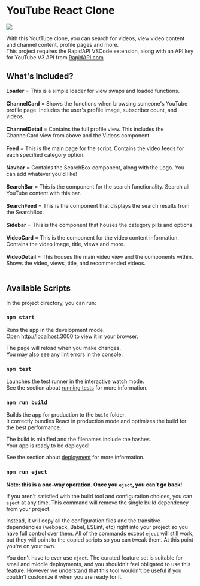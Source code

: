 # YouTube React Clone

<img src="https://i.ibb.co/qCh7nvF/youtube-clone.png">

With this YoutTube clone, you can search for videos, view video content and channel content, profile pages and more.<br>
This project requires the RapidAPI VSCode extension, along with an API key for YouTube V3 API from <a href="https://RapidAPI.com/">RapidAPI.com</a>

## What's Included?

<b>Loader</b> = This is a simple loader for view swaps and loaded functions.<br><br>
<b>ChannelCard</b> = Shows the functions when browsing someone's YouTube profile page. Includes the user's profile image, subscriber count, and videos.<br><br>
<b>ChannelDetail</b> = Contains the full profile view. This includes the ChannelCard view from above and the Videos component.<br><br>
<b>Feed</b> = This is the main page for the script. Contains the video feeds for each specified category option.<br><br>
<b>Navbar</b> = Contains the SearchBox component, along with the Logo. You can add whatever you'd like!<br><br>
<b>SearchBar</b> = This is the component for the search functionality. Search all YouTube content with this bar.<br><br>
<b>SearchFeed</b> = This is the component that displays the search results from the SearchBox.<br><br>
<b>Sidebar</b> = This is the component that houses the category pills and options.<br><br>
<b>VideoCard</b> = This is the component for the video content information. Contains the video image, title, views and more.<br><br>
<b>VideoDetail</b> = This houses the main video view and the components within. Shows the video, views, title, and recommended videos.<br><br>

## Available Scripts

In the project directory, you can run:

### `npm start`

Runs the app in the development mode.\
Open [http://localhost:3000](http://localhost:3000) to view it in your browser.

The page will reload when you make changes.\
You may also see any lint errors in the console.

### `npm test`

Launches the test runner in the interactive watch mode.\
See the section about [running tests](https://facebook.github.io/create-react-app/docs/running-tests) for more information.

### `npm run build`

Builds the app for production to the `build` folder.\
It correctly bundles React in production mode and optimizes the build for the best performance.

The build is minified and the filenames include the hashes.\
Your app is ready to be deployed!

See the section about [deployment](https://facebook.github.io/create-react-app/docs/deployment) for more information.

### `npm run eject`

**Note: this is a one-way operation. Once you `eject`, you can't go back!**

If you aren't satisfied with the build tool and configuration choices, you can `eject` at any time. This command will remove the single build dependency from your project.

Instead, it will copy all the configuration files and the transitive dependencies (webpack, Babel, ESLint, etc) right into your project so you have full control over them. All of the commands except `eject` will still work, but they will point to the copied scripts so you can tweak them. At this point you're on your own.

You don't have to ever use `eject`. The curated feature set is suitable for small and middle deployments, and you shouldn't feel obligated to use this feature. However we understand that this tool wouldn't be useful if you couldn't customize it when you are ready for it.
